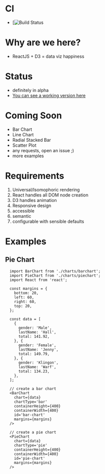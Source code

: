 # CI
  - [![Build Status](https://api.travis-ci.org/noahehall/react-f-your-starterkit.svg?branch=master)

# Why are we here?
  - ReactJS + D3 = data viz happiness

# Status
  - definitely in alpha
  - [You can see a working version here](https://github.com/noahehall/udacity-corporate-dashboard)

# Coming Soon
  - Bar Chart
  - Line Chart
  - Radial Stacked Bar
  - Scatter Plot
  - any requests, open an issue ;)
  - more examples

# Requirements
  1. Universal/Isomophoric rendering
  2. React handles all DOM node creation
  3. D3 handles animation
  4. Responsive design
  5. accessible
  6. semantic
  7. configurable with sensible defaults

# Examples
## Pie Chart
```
  import BarChart from './charts/barchart';
  import PieChart from './charts/piechart';
  import React from 'react';

  const margins = {
    bottom: 20,
    left: 60,
    right: 60,
    top: 20,
  };

  const data = [
    {
      gender: 'Male',
      lastName: 'Hall',
      total: 141.92,
    }, {
      gender: 'Female',
      lastName: 'Jenny',
      total: 149.79,
    }, {
      gender: 'Klingon',
      lastName: 'Warf',
      total: 134.23,
    },
  ];

  // create a bar chart
  <BarChart
    chart={data}
    chartType='bar'
    containerHeight={400}
    containerWidth={400}
    id='bar-chart'
    margins={margins}
  />

  // create a pie chart
  <PieChart
    chart={data}
    chartType='pie'
    containerHeight={400}
    containerWidth={400}
    id='pie-chart'
    margins={margins}
  />
```

